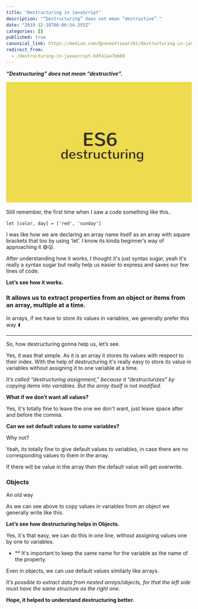 ```yaml
---
title: "Destructuring in JavaScript"
description: "“Destructuring” does not mean “destructive”."
date: "2019-12-18T06:06:54.355Z"
categories: []
published: true
canonical_link: https://medium.com/@puneettiwari61/destructuring-in-javascript-bdf41aa7b600
redirect_from:
  - /destructuring-in-javascript-bdf41aa7b600
---
```


**_“Destructuring” does not mean “destructive”._**

![](./asset-1.jpeg)

Still remember, the first time when I saw a code something like this..

```
let [color, day] = ['red', 'sunday']
```

I was like how we are declaring an array name itself as an array with square brackets that too by using ‘let’. I know its kinda beginner’s way of approaching it 😅😛.

After understanding how it works, I thought it's just syntax sugar, yeah it's really a syntax sugar but really help us easier to express and saves our few lines of code.

**Let’s see how it works.**

### It allows us to extract properties from an object or items from an array, multiple at a time.

In arrays, if we have to store its values in variables, we generally prefer this way ⬇️

---

So, how destructuring gonna help us, let’s see.

Yes, it was that simple. As it is an array it stores its values with respect to their index. With the help of destructuring it's really easy to store its value in variables without assigning it to one variable at a time.

_It’s called “destructuring assignment,” because it “destructurizes” by copying items into variables. But the array itself is not modified._

**What if we don’t want all values?**

Yes, it's totally fine to leave the one we don't want, just leave space after and before the comma.

**Can we set default values to some variables?**

Why not?

Yeah, its totally fine to give default values to variables, in case there are no corresponding values to them in the array.

If there will be value in the array then the default value will get overwrite.

### Objects

An old way

As we can see above to copy values in variables from an object we generally write like this.

**Let’s see how destructuring helps in Objects.**

Yes, it's that easy, we can do this in one line, without assigning values one by one to variables.

-   \*\* It's important to keep the same name for the variable as the name of the property.

Even in objects, we can use default values similarly like arrays.

_It’s possible to extract data from nested arrays/objects, for that the left side must have the same structure as the right one._

**Hope, it helped to understand destructuring better.**

